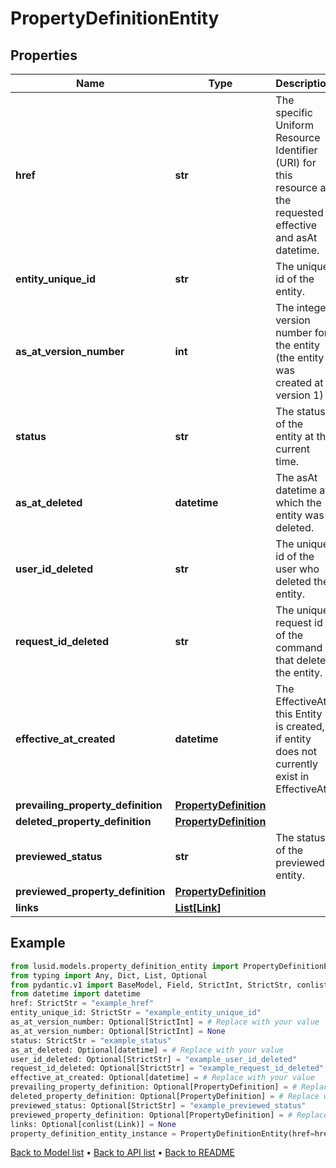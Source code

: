 # PropertyDefinitionEntity

## Properties
Name | Type | Description | Notes
------------ | ------------- | ------------- | -------------
**href** | **str** | The specific Uniform Resource Identifier (URI) for this resource at the requested effective and asAt datetime. | 
**entity_unique_id** | **str** | The unique id of the entity. | 
**as_at_version_number** | **int** | The integer version number for the entity (the entity was created at version 1) | [optional] 
**status** | **str** | The status of the entity at the current time. | 
**as_at_deleted** | **datetime** | The asAt datetime at which the entity was deleted. | [optional] 
**user_id_deleted** | **str** | The unique id of the user who deleted the entity. | [optional] 
**request_id_deleted** | **str** | The unique request id of the command that deleted the entity. | [optional] 
**effective_at_created** | **datetime** | The EffectiveAt this Entity is created, if entity does not currently exist in EffectiveAt. | [optional] 
**prevailing_property_definition** | [**PropertyDefinition**](PropertyDefinition.md) |  | [optional] 
**deleted_property_definition** | [**PropertyDefinition**](PropertyDefinition.md) |  | [optional] 
**previewed_status** | **str** | The status of the previewed entity. | [optional] 
**previewed_property_definition** | [**PropertyDefinition**](PropertyDefinition.md) |  | [optional] 
**links** | [**List[Link]**](Link.md) |  | [optional] 
## Example

```python
from lusid.models.property_definition_entity import PropertyDefinitionEntity
from typing import Any, Dict, List, Optional
from pydantic.v1 import BaseModel, Field, StrictInt, StrictStr, conlist, constr
from datetime import datetime
href: StrictStr = "example_href"
entity_unique_id: StrictStr = "example_entity_unique_id"
as_at_version_number: Optional[StrictInt] = # Replace with your value
as_at_version_number: Optional[StrictInt] = None
status: StrictStr = "example_status"
as_at_deleted: Optional[datetime] = # Replace with your value
user_id_deleted: Optional[StrictStr] = "example_user_id_deleted"
request_id_deleted: Optional[StrictStr] = "example_request_id_deleted"
effective_at_created: Optional[datetime] = # Replace with your value
prevailing_property_definition: Optional[PropertyDefinition] = # Replace with your value
deleted_property_definition: Optional[PropertyDefinition] = # Replace with your value
previewed_status: Optional[StrictStr] = "example_previewed_status"
previewed_property_definition: Optional[PropertyDefinition] = # Replace with your value
links: Optional[conlist(Link)] = None
property_definition_entity_instance = PropertyDefinitionEntity(href=href, entity_unique_id=entity_unique_id, as_at_version_number=as_at_version_number, status=status, as_at_deleted=as_at_deleted, user_id_deleted=user_id_deleted, request_id_deleted=request_id_deleted, effective_at_created=effective_at_created, prevailing_property_definition=prevailing_property_definition, deleted_property_definition=deleted_property_definition, previewed_status=previewed_status, previewed_property_definition=previewed_property_definition, links=links)

```

[Back to Model list](../README.md#documentation-for-models) &#8226; [Back to API list](../README.md#documentation-for-api-endpoints) &#8226; [Back to README](../README.md)

